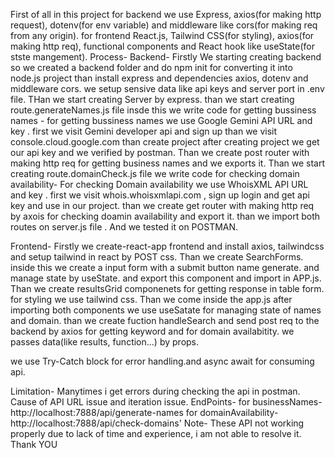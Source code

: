 First of all in this project for backend we use Express, axios(for making http request), dotenv(for env variable) and middleware like cors(for making req from any origin).
for frontend React.js, Tailwind CSS(for styling), axios(for making http req), functional components and React hook like useState(for stste mangement).
Process-
Backend-
Firstly We starting creating backend so we created a backend folder and do npm init for converting it into node.js project than install express and dependencies axios, dotenv and middleware cors.
we setup sensive data like api keys and server port in .env file.
THan we start creating Server by express.
than we start creating route.generateNames.js file insde this we write code for getting bussiness names -
for getting bussiness names we use Google Gemini API URL and key . first we visit Gemini developer api and sign up than we visit console.cloud.google.com than create project after creating project we get our api key and we verified by postman.
Than we create post router with making http req for getting business names and we exports it.
Than we start creating route.domainCheck.js file we write code for checking domain availability-
For checking Domain availability we use WhoisXML API URL and key . first we visit whois.whoisxmlapi.com , sign up login and get api key and use in our project.
than we create get router with making http req by axois for checking doamin availability and export it.
than we import both routes on server.js file .
And we tested it on POSTMAN.

Frontend-
Firstly we create-react-app frontend and install axios, tailwindcss and setup tailwind in react by POST css.
Than we create SearchForms. inside this we create a input form with a submit button name generate. and manage state by useState. and export this component and import in APP.js.
Than we create resultsGrid componenets for getting response in table form. for styling we use tailwind css.
Than we come inside the app.js after importing both components we use useSatate for managing state of names and domain.
than we create fuction handleSearch and send post req to the backend by axios for getting keyword and for domain availabitity.
we passes data(like results, function...) by props.

we use Try-Catch block for error handling.and async await for consuming api.

Limitation- Manytimes i get errors during checking the api in postman. Cause of API URL issue and iteration issue.
 EndPoints- 
 for businessNames- http://localhost:7888/api/generate-names
 for domainAvailability- http://localhost:7888/api/check-domains'
 Note- These API not working properly due to lack of time and experience, i am not able to resolve it.
 Thank YOU



